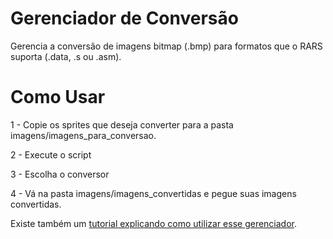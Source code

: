 # Gerenciador de Conversão
 Gerencia a conversão de imagens bitmap (.bmp) para formatos que o RARS suporta (.data, .s ou .asm).

# Como Usar

1 - Copie os sprites que deseja converter para a pasta imagens/imagens_para_conversao.

2 - Execute o script

3 - Escolha o conversor

4 - Vá na pasta imagens/imagens_convertidas e pegue suas imagens convertidas.

Existe também um [tutorial explicando como utilizar esse gerenciador]((https://youtu.be/tx9t2hGWWko?si=VUKSlHavF1SER7I_)https://youtu.be/tx9t2hGWWko?si=VUKSlHavF1SER7I_).

